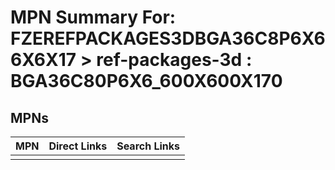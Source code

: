 



# MPN Summary For: FZEREFPACKAGES3DBGA36C8P6X66X6X17 > ref-packages-3d : BGA36C80P6X6_600X600X170

## MPNs
  

|MPN|Direct Links|Search Links|
| :--- | :--- | :--- |
||||
